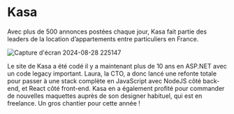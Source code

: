 # Kasa

Avec plus de 500 annonces postées chaque jour, Kasa fait partie des leaders de la location d’appartements entre particuliers en France.

![Capture d'écran 2024-08-28 225147](https://github.com/user-attachments/assets/0a46cad7-fa5a-4a2b-b4fb-4a9264d562ef)


Le site de Kasa a été codé il y a maintenant plus de 10 ans en ASP.NET avec un code legacy important. Laura, la CTO, a donc lancé une refonte totale pour passer à une stack complète en JavaScript avec NodeJS côté back-end, et React côté front-end. Kasa en a également profité pour commander de nouvelles maquettes auprès de son designer habituel, qui est en freelance. Un gros chantier pour cette année !
